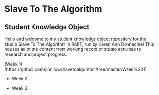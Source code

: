 # Slave To The Algorithm 

## Student Knowledge Object

Hello and welcome to my student knowledge object repository for the studio Slave To The Algorithm in RMIT, run by Karen Ann Donnachie! This houses all of the content from working record of studio activities to research and project progress.

(Week 1)[https://github.com/jinnilow/slavetoalgorithm/tree/master/Week%201]

* Week 2

* Week 3
